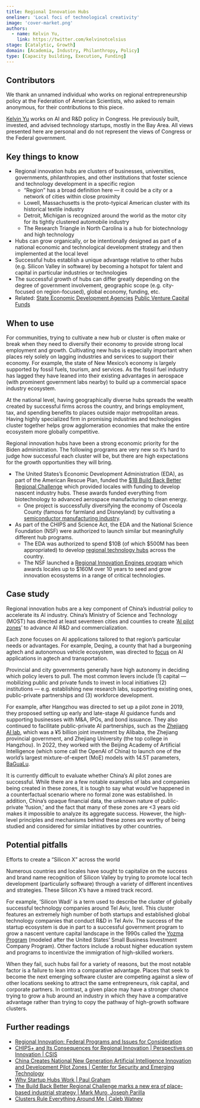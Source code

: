 ```yaml
---
title: Regional Innovation Hubs
oneliner: 'Local foci of technological creativity'
image: 'cover-market.png'
authors:
  - name: Kelvin Yu,
    link: https://twitter.com/kelvinotcelsius
stage: [Catalytic, Growth]
domain: [Academia, Industry, Philanthropy, Policy]
type: [Capacity building, Execution, Funding]
---
```


## Contributors

We thank an unnamed individual who works on regional entrepreneurship policy at the Federation of American Scientists, who asked to remain anonymous, for their contributions to this piece.

[Kelvin Yu](https://www.kelv.me/) works on AI and R&D policy in Congress. He previously built, invested, and advised technology startups, mostly in the Bay Area. All views presented here are personal and do not represent the views of Congress or the Federal government.

## Key things to know

- Regional innovation hubs are clusters of businesses, universities, governments, philanthropies, and other institutions that foster science and technology development in a specific region
  - “Region” has a broad definition here — it could be a city or a network of cities within close proximity
  - Lowell, Massachusetts is the proto-typical American cluster with its historical textile industry
  - Detroit, Michigan is recognized around the world as the motor city for its tightly clustered automobile industry
  - The Research Triangle in North Carolina is a hub for biotechnology and high technology
- Hubs can grow organically, or be intentionally designed as part of a national economic and technological development strategy and then implemented at the local level
- Successful hubs establish a unique advantage relative to other hubs (e.g. Silicon Valley in software) by becoming a hotspot for talent and capital in particular industries or technologies
- The successful growth of hubs can differ greatly depending on the degree of government involvement, geographic scope (e.g. city-focused on region-focused), global economy, funding, etc.
- Related: [State Economic Development Agencies](/collection?lever=State%2520Economic%2520Development%2520Agencies) [Public Venture Capital Funds](/collection?lever=Public%2520Venture%2520Capital%2520Funds)

## When to use

For communities, trying to cultivate a new hub or cluster is often make or break when they need to diversify their economy to provide strong local employment and growth. Cultivating new hubs is especially important when places rely solely on lagging industries and services to support their economy. For example, the state of New Mexico’s economy is largely supported by fossil fuels, tourism, and services. As the fossil fuel industry has lagged they have leaned into their existing advantages in aerospace (with prominent government labs nearby) to build up a commercial space industry ecosystem.

At the national level, having geographically diverse hubs spreads the wealth created by successful firms across the country, and brings employment, tax, and spending benefits to places outside major metropolitan areas. Having highly specialized firm in promising industries and technologies cluster together helps grow agglomeration economies that make the entire ecosystem more globally competitive.

Regional innovation hubs have been a strong economic priority for the Biden administration. The following programs are very new so it’s hard to judge how successful each cluster will be, but there are high expectations for the growth opportunities they will bring.

- The United States’s Economic Development Administration (EDA), as part of the American Rescue Plan, funded the [$1B Build Back Better Regional Challenge](https://www.eda.gov/funding/programs/american-rescue-plan/build-back-better) which provided locales with funding to develop nascent industry hubs. These awards funded everything from biotechnology to advanced aerospace manufacturing to clean energy.
  - One project is successfully diversifying the economy of Osceola County (famous for farmland and Disneyland) by cultivating a [semiconductor manufacturing industry](https://fas.org/publication/packaging-semiconductors-at-the-doorstep-to-disney/).
- As part of the CHIPS and Science Act, the EDA and the National Science Foundation (NSF) were authorized to launch similar but meaningfully different hub programs.
  - The EDA was authorized to spend $10B (of which $500M has been appropriated) to develop [regional technology hubs](https://www.eda.gov/funding/programs/regional-technology-and-innovation-hubs) across the country.
  - The NSF launched a [Regional Innovation Engines program](https://new.nsf.gov/funding/initiatives/regional-innovation-engines) which awards locales up to $160M over 10 years to seed and grow innovation ecosystems in a range of critical technologies.

## Case study

Regional innovation hubs are a key component of China’s industrial policy to accelerate its AI industry. China’s Ministry of Science and Technology (MOST) has directed at least seventeen cities and counties to create ‘[AI pilot zones](https://cset.georgetown.edu/publication/guidelines-for-national-new-generation-artificial-intelligence-innovation-and-development-pilot-zone-construction-work/)’ to advance AI R&D and commercialization.

Each zone focuses on AI applications tailored to that region’s particular needs or advantages. For example, Deqing, a county that had a burgeoning agtech and autonomous vehicle ecosystem, was directed to [focus](https://web.archive.org/web/20230419032142/https://subsites.chinadaily.com.cn/huzhou/2019-11/08/c_423374.htm) on AI applications in agtech and transportation.

Provincial and city governments generally have high autonomy in deciding which policy levers to pull. The most common levers include (1) capital — mobilizing public and private funds to invest in local initiatives (2) institutions — e.g. establishing new research labs, supporting existing ones, public-private partnerships and (3) workforce development.

For example, after Hangzhou was directed to set up a pilot zone in 2019, they proposed setting up early and late-stage AI guidance funds and supporting businesses with M&A, IPOs, and bond issuance. They also continued to facilitate public-private AI partnerships, such as the [Zhejiang AI lab](https://en.zhejianglab.com/), which was a ¥5 billion joint investment by Alibaba, the Zhejiang provincial government, and Zhejiang University (the top college in Hangzhou). In 2022, they worked with the Beijing Academy of Artificial Intelligence (which some call the OpenAI of China) to launch one of the world’s largest mixture-of-expert (MoE) models with 14.5T parameters, [BaGuaLu](https://dl.acm.org/doi/abs/10.1145/3503221.3508417).

It is currently difficult to evaluate whether China’s AI pilot zones are successful. While there are a few notable examples of labs and companies being created in these zones, it is tough to say what would’ve happened in a counterfactual scenario where no formal zone was established. In addition, China’s opaque financial data, the unknown nature of public-private ‘fusion,’ and the fact that many of these zones are <3 years old makes it impossible to analyze its aggregate success. However, the high-level principles and mechanisms behind these zones are worthy of being studied and considered for similar initiatives by other countries.

## Potential pitfalls

Efforts to create a “Silicon X” across the world

Numerous countries and locales have sought to capitalize on the success and brand name recognition of Silicon Valley by trying to promote local tech development (particularly software) through a variety of different incentives and strategies. These Silicon X’s have a mixed track record.

For example, ‘Silicon Wadi’ is a term used to describe the cluster of globally successful technology companies around Tel Aviv, Isrel. This cluster features an extremely high number of both startups and established global technology companies that conduct R&D in Tel Aviv. The success of the startup ecosystem is due in part to a successful government program to grow a nascent venture capital landscape in the 1990s called the [Yozma Program](https://link.springer.com/article/10.1007/s11187-010-9298-z) (modeled after the United States’ Small Business Investment Company Program). Other factors include a robust higher education system and programs to incentivize the immigration of high-skilled workers.

When they fail, such hubs fail for a variety of reasons, but the most notable factor is a failure to lean into a comparative advantage. Places that seek to become the next emerging software cluster are competing against a slew of other locations seeking to attract the same entrepreneurs, risk capital, and corporate partners. In contrast, a given place may have a stronger chance trying to grow a hub around an industry in which they have a comparative advantage rather than trying to copy the pathway of high-growth software clusters.

## Further readings

- [Regional Innovation: Federal Programs and Issues for Consideration](https://crsreports.congress.gov/product/pdf/R/R47495)
- [CHIPS+ and Its Consequences for Regional Innovation | Perspectives on Innovation | CSIS](https://www.csis.org/blogs/perspectives-innovation/chips-and-its-consequences-regional-innovation)
- [China Creates National New Generation Artificial Intelligence Innovation and Development Pilot Zones | Center for Security and Emerging Technology](https://cset.georgetown.edu/publication/china-creates-national-new-generation-artificial-intelligence-innovation-and-development-pilot-zones/)
- [Why Startup Hubs Work | Paul Graham](http://www.paulgraham.com/hubs.html)
- [The Build Back Better Regional Challenge marks a new era of place-based industrial strategy | Mark Muro, Joseph Parilla](https://www.brookings.edu/articles/the-build-back-better-regional-challenge-marks-a-new-era-of-place-based-industrial-strategy/)
- [Clusters Rule Everything Around Me | Caleb Watney](https://worksinprogress.co/issue/clusters-rule-everything-around-me)
